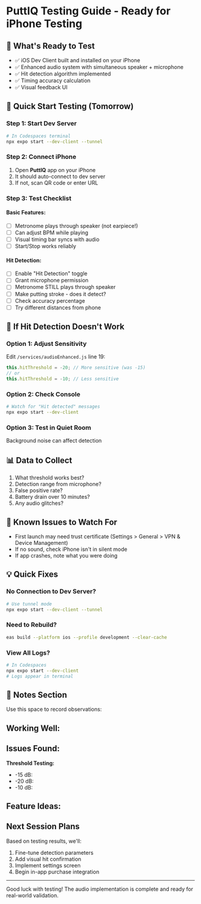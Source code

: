  # PuttIQ Testing Guide - Ready for iPhone Testing

## 🎯 What's Ready to Test
- ✅ iOS Dev Client built and installed on your iPhone
- ✅ Enhanced audio system with simultaneous speaker + microphone
- ✅ Hit detection algorithm implemented
- ✅ Timing accuracy calculation
- ✅ Visual feedback UI

## 📱 Quick Start Testing (Tomorrow)

### Step 1: Start Dev Server
```bash
# In Codespaces terminal
npx expo start --dev-client --tunnel
```

### Step 2: Connect iPhone
1. Open **PuttIQ** app on your iPhone
2. It should auto-connect to dev server
3. If not, scan QR code or enter URL

### Step 3: Test Checklist

#### Basic Features:
- [ ] Metronome plays through speaker (not earpiece!)
- [ ] Can adjust BPM while playing
- [ ] Visual timing bar syncs with audio
- [ ] Start/Stop works reliably

#### Hit Detection:
- [ ] Enable "Hit Detection" toggle
- [ ] Grant microphone permission
- [ ] Metronome STILL plays through speaker
- [ ] Make putting stroke - does it detect?
- [ ] Check accuracy percentage
- [ ] Try different distances from phone

## 🔧 If Hit Detection Doesn't Work

### Option 1: Adjust Sensitivity
Edit `/services/audioEnhanced.js` line 19:
```javascript
this.hitThreshold = -20; // More sensitive (was -15)
// or
this.hitThreshold = -10; // Less sensitive
```

### Option 2: Check Console
```bash
# Watch for "Hit detected" messages
npx expo start --dev-client
```

### Option 3: Test in Quiet Room
Background noise can affect detection

## 📊 Data to Collect
1. What threshold works best?
2. Detection range from microphone?
3. False positive rate?
4. Battery drain over 10 minutes?
5. Any audio glitches?

## 🐛 Known Issues to Watch For
- First launch may need trust certificate (Settings > General > VPN & Device Management)
- If no sound, check iPhone isn't in silent mode
- If app crashes, note what you were doing

## 💡 Quick Fixes

### No Connection to Dev Server?
```bash
# Use tunnel mode
npx expo start --dev-client --tunnel
```

### Need to Rebuild?
```bash
eas build --platform ios --profile development --clear-cache
```

### View All Logs?
```bash
# In Codespaces
npx expo start --dev-client
# Logs appear in terminal
```

## 📝 Notes Section
Use this space to record observations:

**Working Well:**
- 

**Issues Found:**
- 

**Threshold Testing:**
- -15 dB: 
- -20 dB: 
- -10 dB: 

**Feature Ideas:**
- 

## Next Session Plans
Based on testing results, we'll:
1. Fine-tune detection parameters
2. Add visual hit confirmation
3. Implement settings screen
4. Begin in-app purchase integration

---
Good luck with testing! The audio implementation is complete and ready for real-world validation.